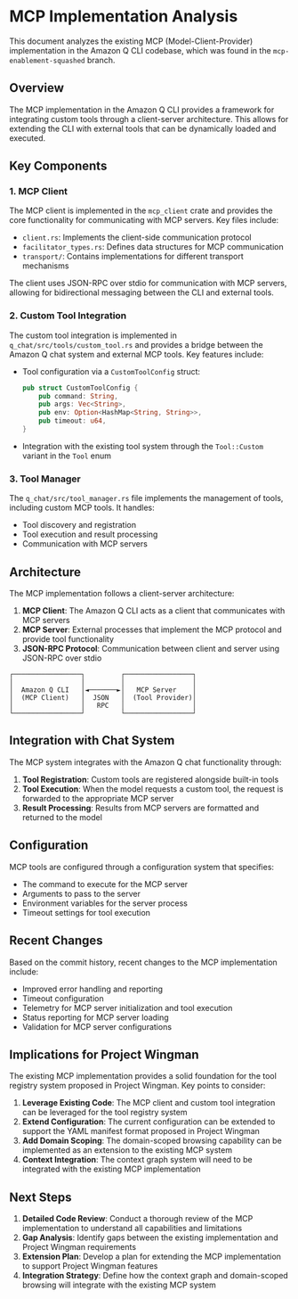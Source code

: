 # MCP Implementation Analysis

This document analyzes the existing MCP (Model-Client-Provider) implementation in the Amazon Q CLI codebase, which was found in the `mcp-enablement-squashed` branch.

## Overview

The MCP implementation in the Amazon Q CLI provides a framework for integrating custom tools through a client-server architecture. This allows for extending the CLI with external tools that can be dynamically loaded and executed.

## Key Components

### 1. MCP Client

The MCP client is implemented in the `mcp_client` crate and provides the core functionality for communicating with MCP servers. Key files include:

- `client.rs`: Implements the client-side communication protocol
- `facilitator_types.rs`: Defines data structures for MCP communication
- `transport/`: Contains implementations for different transport mechanisms

The client uses JSON-RPC over stdio for communication with MCP servers, allowing for bidirectional messaging between the CLI and external tools.

### 2. Custom Tool Integration

The custom tool integration is implemented in `q_chat/src/tools/custom_tool.rs` and provides a bridge between the Amazon Q chat system and external MCP tools. Key features include:

- Tool configuration via a `CustomToolConfig` struct:
  ```rust
  pub struct CustomToolConfig {
      pub command: String,
      pub args: Vec<String>,
      pub env: Option<HashMap<String, String>>,
      pub timeout: u64,
  }
  ```

- Integration with the existing tool system through the `Tool::Custom` variant in the `Tool` enum

### 3. Tool Manager

The `q_chat/src/tool_manager.rs` file implements the management of tools, including custom MCP tools. It handles:

- Tool discovery and registration
- Tool execution and result processing
- Communication with MCP servers

## Architecture

The MCP implementation follows a client-server architecture:

1. **MCP Client**: The Amazon Q CLI acts as a client that communicates with MCP servers
2. **MCP Server**: External processes that implement the MCP protocol and provide tool functionality
3. **JSON-RPC Protocol**: Communication between client and server using JSON-RPC over stdio

```
┌─────────────────┐         ┌─────────────────┐
│                 │         │                 │
│  Amazon Q CLI   │◄───────►│   MCP Server    │
│  (MCP Client)   │  JSON   │  (Tool Provider)│
│                 │   RPC   │                 │
└─────────────────┘         └─────────────────┘
```

## Integration with Chat System

The MCP system integrates with the Amazon Q chat functionality through:

1. **Tool Registration**: Custom tools are registered alongside built-in tools
2. **Tool Execution**: When the model requests a custom tool, the request is forwarded to the appropriate MCP server
3. **Result Processing**: Results from MCP servers are formatted and returned to the model

## Configuration

MCP tools are configured through a configuration system that specifies:

- The command to execute for the MCP server
- Arguments to pass to the server
- Environment variables for the server process
- Timeout settings for tool execution

## Recent Changes

Based on the commit history, recent changes to the MCP implementation include:

- Improved error handling and reporting
- Timeout configuration
- Telemetry for MCP server initialization and tool execution
- Status reporting for MCP server loading
- Validation for MCP server configurations

## Implications for Project Wingman

The existing MCP implementation provides a solid foundation for the tool registry system proposed in Project Wingman. Key points to consider:

1. **Leverage Existing Code**: The MCP client and custom tool integration can be leveraged for the tool registry system
2. **Extend Configuration**: The current configuration can be extended to support the YAML manifest format proposed in Project Wingman
3. **Add Domain Scoping**: The domain-scoped browsing capability can be implemented as an extension to the existing MCP system
4. **Context Integration**: The context graph system will need to be integrated with the existing MCP implementation

## Next Steps

1. **Detailed Code Review**: Conduct a thorough review of the MCP implementation to understand all capabilities and limitations
2. **Gap Analysis**: Identify gaps between the existing implementation and Project Wingman requirements
3. **Extension Plan**: Develop a plan for extending the MCP implementation to support Project Wingman features
4. **Integration Strategy**: Define how the context graph and domain-scoped browsing will integrate with the existing MCP system
